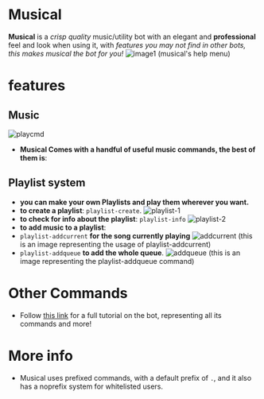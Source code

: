 # Musical
**Musical** is a *crisp quality* music/utility bot with an elegant and **professional** feel and look when using it, with *features you may not find in other bots, this makes musical the bot for you!*
![image1](https://cdn.discordapp.com/attachments/1127041630357176400/1129004870725275770/image.png)
(musical's help menu)
# features
## Music
![playcmd](https://cdn.discordapp.com/attachments/1127041630357176400/1129003738514866329/image.png)
- **Musical Comes with a handful of useful music commands, the best of them is**:

## Playlist system
- **you can make your own Playlists and play them wherever you want.**
- **to create a playlist**: `playlist-create`.
![playlist-1](https://cdn.discordapp.com/attachments/1127041630357176400/1129003035855683674/image.png)
- **to check for info about the playlist**: `playlist-info`
![playlist-2](https://cdn.discordapp.com/attachments/1127041630357176400/1129003322272129054/image.png)
- **to add music to a playlist**: 
- `playlist-addcurrent` **for the song currently playing**
![addcurrent](https://cdn.discordapp.com/attachments/1127041630357176400/1129003979867701340/image.png)
(this is an image representing the usage of playlist-addcurrent)
- `playlist-addqueue` **to add the whole queue**.
![addqueue](https://cdn.discordapp.com/attachments/1127041630357176400/1129005939320684564/image.png)
(this is an image representing the playlist-addqueue command)
# Other Commands
- Follow [this link]() for a full tutorial on the bot, representing all its commands and more!
# More info
- Musical uses prefixed commands, with a default prefix of `.`, and it also has a noprefix system for whitelisted users.
